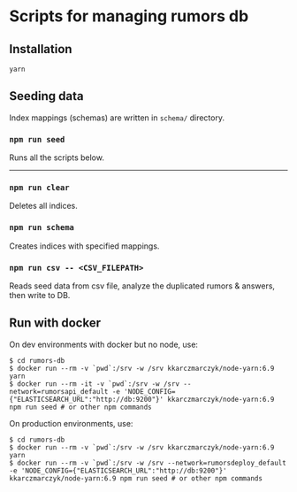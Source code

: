 Scripts for managing rumors db
==========

Installation
---

```
yarn
```

Seeding data
---

Index mappings (schemas) are written in `schema/` directory.

### `npm run seed`

Runs all the scripts below.

---

### `npm run clear`

Deletes all indices.

### `npm run schema`

Creates indices with specified mappings.

### `npm run csv -- <CSV_FILEPATH>`

Reads seed data from csv file, analyze the duplicated rumors & answers, then write to DB.


Run with docker
---

On dev environments with docker but no node, use:

```
$ cd rumors-db
$ docker run --rm -v `pwd`:/srv -w /srv kkarczmarczyk/node-yarn:6.9 yarn
$ docker run --rm -it -v `pwd`:/srv -w /srv --network=rumorsapi_default -e 'NODE_CONFIG={"ELASTICSEARCH_URL":"http://db:9200"}' kkarczmarczyk/node-yarn:6.9 npm run seed # or other npm commands
```

On production environments, use:

```
$ cd rumors-db
$ docker run --rm -v `pwd`:/srv -w /srv kkarczmarczyk/node-yarn:6.9 yarn
$ docker run --rm -v `pwd`:/srv -w /srv --network=rumorsdeploy_default -e 'NODE_CONFIG={"ELASTICSEARCH_URL":"http://db:9200"}' kkarczmarczyk/node-yarn:6.9 npm run seed # or other npm commands
```
